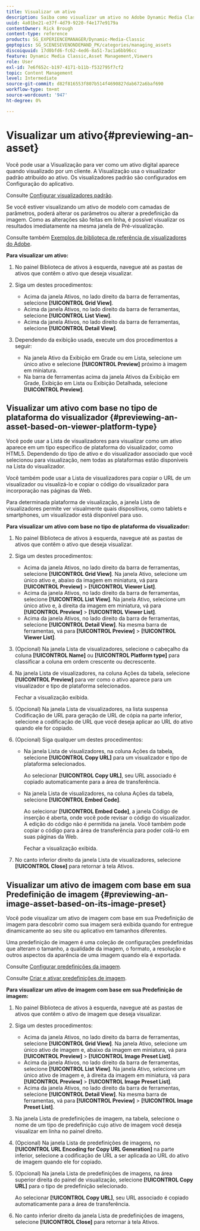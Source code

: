 ```yaml
---
title: Visualizar um ativo
description: Saiba como visualizar um ativo no Adobe Dynamic Media Classic.
uuid: 4a01be21-e37f-4d79-9220-f4e177e9179a
contentOwner: Rick Brough
content-type: reference
products: SG_EXPERIENCEMANAGER/Dynamic-Media-Classic
geptopics: SG_SCENESEVENONDEMAND_PK/categories/managing_assets
discoiquuid: 17d0bfd6-fc62-4ed6-8a51-7ac1a6bb96cc
feature: Dynamic Media Classic,Asset Management,Viewers
role: User
exl-id: 7e6f652c-b197-4171-b11b-f532795f7cf2
topic: Content Management
level: Intermediate
source-git-commit: d82f816553f807b514f4690827dab672a6baf690
workflow-type: tm+mt
source-wordcount: '947'
ht-degree: 0%

---
```


# Visualizar um ativo{#previewing-an-asset}

Você pode usar a Visualização para ver como um ativo digital aparece quando visualizado por um cliente. A Visualização usa o visualizador padrão atribuído ao ativo. Os visualizadores padrão são configurados em Configuração do aplicativo.

Consulte [Configurar visualizadores padrão](application-setup.md#configuring_default_viewers).

Se você estiver visualizando um ativo de modelo com camadas de parâmetros, poderá alterar os parâmetros ou alterar a predefinição da imagem. Como as alterações são feitas em linha, é possível visualizar os resultados imediatamente na mesma janela de Pré-visualização.

Consulte também [Exemplos de biblioteca de referência de visualizadores do Adobe](https://landing.adobe.com/en/na/dynamic-media/ctir-2755/live-demos.html).

**Para visualizar um ativo:**

1. No painel Biblioteca de ativos à esquerda, navegue até as pastas de ativos que contêm o ativo que deseja visualizar.
1. Siga um destes procedimentos:

   * Acima da janela Ativos, no lado direito da barra de ferramentas, selecione **[!UICONTROL Grid View]**.
   * Acima da janela Ativos, no lado direito da barra de ferramentas, selecione **[!UICONTROL List View]**.
   * Acima da janela Ativos, no lado direito da barra de ferramentas, selecione **[!UICONTROL Detail View]**.

1. Dependendo da exibição usada, execute um dos procedimentos a seguir:

   * Na janela Ativo da Exibição em Grade ou em Lista, selecione um único ativo e selecione **[!UICONTROL Preview]** próximo à imagem em miniatura.
   * Na barra de ferramentas acima da janela Ativos da Exibição em Grade, Exibição em Lista ou Exibição Detalhada, selecione **[!UICONTROL Preview]**.

## Visualizar um ativo com base no tipo de plataforma do visualizador {#previewing-an-asset-based-on-viewer-platform-type}

Você pode usar a Lista de visualizadores para visualizar como um ativo aparece em um tipo específico de plataforma do visualizador, como HTML5. Dependendo do tipo de ativo e do visualizador associado que você selecionou para visualização, nem todas as plataformas estão disponíveis na Lista do visualizador.

Você também pode usar a Lista de visualizadores para copiar o URL de um visualizador ou visualizá-lo e copiar o código do visualizador para incorporação nas páginas da Web.

Para determinada plataforma de visualização, a janela Lista de visualizadores permite ver visualmente quais dispositivos, como tablets e smartphones, um visualizador está disponível para uso.

**Para visualizar um ativo com base no tipo de plataforma do visualizador:**

1. No painel Biblioteca de ativos à esquerda, navegue até as pastas de ativos que contêm o ativo que deseja visualizar.
1. Siga um destes procedimentos:

   * Acima da janela Ativos, no lado direito da barra de ferramentas, selecione **[!UICONTROL Grid View]**. Na janela Ativo, selecione um único ativo e, abaixo da imagem em miniatura, vá para **[!UICONTROL Preview]** > **[!UICONTROL Viewer List]**.
   * Acima da janela Ativos, no lado direito da barra de ferramentas, selecione **[!UICONTROL List View]**. Na janela Ativo, selecione um único ativo e, à direita da imagem em miniatura, vá para **[!UICONTROL Preview]** > **[!UICONTROL Viewer List]**.
   * Acima da janela Ativos, no lado direito da barra de ferramentas, selecione **[!UICONTROL Detail View]**. Na mesma barra de ferramentas, vá para **[!UICONTROL Preview]** > **[!UICONTROL Viewer List]**.

1. (Opcional) Na janela Lista de visualizadores, selecione o cabeçalho da coluna **[!UICONTROL Name]** ou **[!UICONTROL Platform type]** para classificar a coluna em ordem crescente ou decrescente.
1. Na janela Lista de visualizadores, na coluna Ações da tabela, selecione **[!UICONTROL Preview]** para ver como o ativo aparece para um visualizador e tipo de plataforma selecionados.

   Fechar a visualização exibida.

1. (Opcional) Na janela Lista de visualizadores, na lista suspensa Codificação de URL para geração de URL de cópia na parte inferior, selecione a codificação de URL que você deseja aplicar ao URL do ativo quando ele for copiado.
1. (Opcional) Siga qualquer um destes procedimentos:

   * Na janela Lista de visualizadores, na coluna Ações da tabela, selecione **[!UICONTROL Copy URL]** para um visualizador e tipo de plataforma selecionados.

     Ao selecionar **[!UICONTROL Copy URL]**, seu URL associado é copiado automaticamente para a área de transferência.

   * Na janela Lista de visualizadores, na coluna Ações da tabela, selecione **[!UICONTROL Embed Code]**.

     Ao selecionar **[!UICONTROL Embed Code]**, a janela Código de inserção é aberta, onde você pode revisar o código do visualizador. A edição do código não é permitida na janela. Você também pode copiar o código para a área de transferência para poder colá-lo em suas páginas da Web.

     Fechar a visualização exibida.

1. No canto inferior direito da janela Lista de visualizadores, selecione **[!UICONTROL Close]** para retornar à tela Ativos.

## Visualizar um ativo de imagem com base em sua Predefinição de imagem {#previewing-an-image-asset-based-on-its-image-preset}

Você pode visualizar um ativo de imagem com base em sua Predefinição de imagem para descobrir como sua imagem será exibida quando for entregue dinamicamente ao seu site ou aplicativo em tamanhos diferentes.

Uma predefinição de imagem é uma coleção de configurações predefinidas que alteram o tamanho, a qualidade da imagem, o formato, a resolução e outros aspectos da aparência de uma imagem quando ela é exportada.

Consulte [Configurar predefinições da imagem](setting-image-presets.md#setting_up_image_presets).

Consulte [Criar e ativar predefinições de imagem](creating-enabling-image-presets.md#creating_and_enabling_image_presets).

**Para visualizar um ativo de imagem com base em sua Predefinição de imagem:**

1. No painel Biblioteca de ativos à esquerda, navegue até as pastas de ativos que contêm o ativo de imagem que deseja visualizar.
1. Siga um destes procedimentos:

   * Acima da janela Ativos, no lado direito da barra de ferramentas, selecione **[!UICONTROL Grid View]**. Na janela Ativo, selecione um único ativo de imagem e, abaixo da imagem em miniatura, vá para **[!UICONTROL Preview]** > **[!UICONTROL Image Preset List]**.
   * Acima da janela Ativos, no lado direito da barra de ferramentas, selecione **[!UICONTROL List View]**. Na janela Ativo, selecione um único ativo de imagem e, à direita da imagem em miniatura, vá para **[!UICONTROL Preview]** > **[!UICONTROL Image Preset List]**.
   * Acima da janela Ativos, no lado direito da barra de ferramentas, selecione **[!UICONTROL Detail View]**. Na mesma barra de ferramentas, vá para **[!UICONTROL Preview]** > **[!UICONTROL Image Preset List]**.

1. Na janela Lista de predefinições de imagem, na tabela, selecione o nome de um tipo de predefinição cujo ativo de imagem você deseja visualizar em linha no painel direito.
1. (Opcional) Na janela Lista de predefinições de imagens, no **[!UICONTROL URL Encoding for Copy URL Generation]** na parte inferior, selecione a codificação de URL a ser aplicada ao URL do ativo de imagem quando ele for copiado.
1. (Opcional) Na janela Lista de predefinições de imagens, na área superior direita do painel de visualização, selecione **[!UICONTROL Copy URL]** para o tipo de predefinição selecionado.

   Ao selecionar **[!UICONTROL Copy URL]**, seu URL associado é copiado automaticamente para a área de transferência.

1. No canto inferior direito da janela Lista de predefinições de imagens, selecione **[!UICONTROL Close]** para retornar à tela Ativos.
